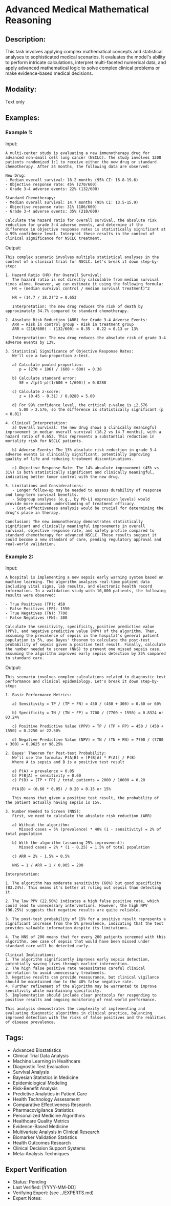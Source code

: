 # Advanced Medical Mathematical Reasoning

## Description:
This task involves applying complex mathematical concepts and statistical analyses to sophisticated medical scenarios. It evaluates the model's ability to perform intricate calculations, interpret multi-faceted numerical data, and apply advanced mathematical logic to solve complex clinical problems or make evidence-based medical decisions.

## Modality:
Text only

## Examples:

### Example 1:

Input:

```
A multi-center study is evaluating a new immunotherapy drug for advanced non-small cell lung cancer (NSCLC). The study involves 1200 patients randomized 1:1 to receive either the new drug or standard chemotherapy. After 24 months, the following data are observed:

New Drug:
- Median overall survival: 18.2 months (95% CI: 16.8-19.6)
- Objective response rate: 45% (270/600)
- Grade 3-4 adverse events: 22% (132/600)

Standard Chemotherapy:
- Median overall survival: 14.7 months (95% CI: 13.5-15.9)
- Objective response rate: 31% (186/600)
- Grade 3-4 adverse events: 35% (210/600)

Calculate the hazard ratio for overall survival, the absolute risk reduction for grade 3-4 adverse events, and determine if the difference in objective response rates is statistically significant at a 99% confidence level. Interpret these results in the context of clinical significance for NSCLC treatment.
```

Output:

```
This complex scenario involves multiple statistical analyses in the context of a clinical trial for NSCLC. Let's break it down step-by-step:

1. Hazard Ratio (HR) for Overall Survival:
   The hazard ratio is not directly calculable from median survival times alone. However, we can estimate it using the following formula:
   HR ≈ (median survival control / median survival treatment)^2
   
   HR ≈ (14.7 / 18.2)^2 = 0.653

   Interpretation: The new drug reduces the risk of death by approximately 34.7% compared to standard chemotherapy.

2. Absolute Risk Reduction (ARR) for Grade 3-4 Adverse Events:
   ARR = Risk in control group - Risk in treatment group
   ARR = (210/600) - (132/600) = 0.35 - 0.22 = 0.13 or 13%

   Interpretation: The new drug reduces the absolute risk of grade 3-4 adverse events by 13%.

3. Statistical Significance of Objective Response Rates:
   We'll use a two-proportion z-test.

   a) Calculate pooled proportion:
      p = (270 + 186) / (600 + 600) = 0.38

   b) Calculate standard error:
      SE = √[p(1-p)(1/600 + 1/600)] = 0.0280

   c) Calculate z-score:
      z = (0.45 - 0.31) / 0.0280 = 5.00

   d) For 99% confidence level, the critical z-value is ±2.576
      5.00 > 2.576, so the difference is statistically significant (p < 0.01)

4. Clinical Interpretation:
   a) Overall Survival: The new drug shows a clinically meaningful improvement in median overall survival (18.2 vs 14.7 months), with a hazard ratio of 0.653. This represents a substantial reduction in mortality risk for NSCLC patients.

   b) Adverse Events: The 13% absolute risk reduction in grade 3-4 adverse events is clinically significant, potentially improving quality of life and reducing treatment discontinuations.

   c) Objective Response Rate: The 14% absolute improvement (45% vs 31%) is both statistically significant and clinically meaningful, indicating better tumor control with the new drug.

5. Limitations and Considerations:
   - Longer follow-up may be needed to assess durability of response and long-term survival benefits.
   - Subgroup analyses (e.g., by PD-L1 expression levels) would provide more nuanced understanding of treatment efficacy.
   - Cost-effectiveness analysis would be crucial for determining the drug's place in therapy.

Conclusion: The new immunotherapy demonstrates statistically significant and clinically meaningful improvements in overall survival, objective response rate, and safety profile compared to standard chemotherapy for advanced NSCLC. These results suggest it could become a new standard of care, pending regulatory approval and real-world validation.
```

### Example 2:

Input:

```
A hospital is implementing a new sepsis early warning system based on machine learning. The algorithm analyzes real-time patient data including vital signs, lab results, and electronic health record information. In a validation study with 10,000 patients, the following results were observed:

- True Positives (TP): 450
- False Positives (FP): 1550
- True Negatives (TN): 7700
- False Negatives (FN): 300

Calculate the sensitivity, specificity, positive predictive value (PPV), and negative predictive value (NPV) of the algorithm. Then, assuming the prevalence of sepsis in the hospital's general patient population is 5%, use Bayes' theorem to calculate the post-test probability of sepsis given a positive test result. Finally, calculate the number needed to screen (NNS) to prevent one missed sepsis case, assuming the algorithm improves early sepsis detection by 25% compared to standard care.
```

Output:

```
This scenario involves complex calculations related to diagnostic test performance and clinical epidemiology. Let's break it down step-by-step:

1. Basic Performance Metrics:

   a) Sensitivity = TP / (TP + FN) = 450 / (450 + 300) = 0.60 or 60%
   
   b) Specificity = TN / (TN + FP) = 7700 / (7700 + 1550) = 0.8324 or 83.24%
   
   c) Positive Predictive Value (PPV) = TP / (TP + FP) = 450 / (450 + 1550) = 0.2250 or 22.50%
   
   d) Negative Predictive Value (NPV) = TN / (TN + FN) = 7700 / (7700 + 300) = 0.9625 or 96.25%

2. Bayes' Theorem for Post-test Probability:
   We'll use the formula: P(A|B) = [P(B|A) * P(A)] / P(B)
   Where A is sepsis and B is a positive test result

   a) P(A) = prevalence = 0.05
   b) P(B|A) = sensitivity = 0.60
   c) P(B) = (TP + FP) / total patients = 2000 / 10000 = 0.20

   P(A|B) = (0.60 * 0.05) / 0.20 = 0.15 or 15%

   This means that given a positive test result, the probability of the patient actually having sepsis is 15%.

3. Number Needed to Screen (NNS):
   First, we need to calculate the absolute risk reduction (ARR)

   a) Without the algorithm: 
      Missed cases = 5% (prevalence) * 40% (1 - sensitivity) = 2% of total population

   b) With the algorithm (assuming 25% improvement):
      Missed cases = 2% * (1 - 0.25) = 1.5% of total population

   c) ARR = 2% - 1.5% = 0.5%

   NNS = 1 / ARR = 1 / 0.005 = 200

Interpretation:

1. The algorithm has moderate sensitivity (60%) but good specificity (83.24%). This means it's better at ruling out sepsis than detecting it.

2. The low PPV (22.50%) indicates a high false positive rate, which could lead to unnecessary interventions. However, the high NPV (96.25%) suggests that negative results are quite reliable.

3. The post-test probability of 15% for a positive result represents a significant increase from the 5% prevalence, indicating that the test provides valuable information despite its limitations.

4. The NNS of 200 means that for every 200 patients screened with this algorithm, one case of sepsis that would have been missed under standard care will be detected early.

Clinical Implications:
1. The algorithm significantly improves early sepsis detection, potentially saving lives through earlier intervention.
2. The high false positive rate necessitates careful clinical correlation to avoid unnecessary treatments.
3. Negative results can provide reassurance, but clinical vigilance should be maintained due to the 40% false negative rate.
4. Further refinement of the algorithm may be warranted to improve sensitivity while maintaining specificity.
5. Implementation should include clear protocols for responding to positive results and ongoing monitoring of real-world performance.

This analysis demonstrates the complexity of implementing and evaluating diagnostic algorithms in clinical practice, balancing improved detection with the risks of false positives and the realities of disease prevalence.
```

## Tags:
- Advanced Biostatistics
- Clinical Trial Data Analysis
- Machine Learning in Healthcare
- Diagnostic Test Evaluation
- Survival Analysis
- Bayesian Statistics in Medicine
- Epidemiological Modeling
- Risk-Benefit Analysis
- Predictive Analytics in Patient Care
- Health Technology Assessment
- Comparative Effectiveness Research
- Pharmacovigilance Statistics
- Personalized Medicine Algorithms
- Healthcare Quality Metrics
- Evidence-Based Medicine
- Multivariate Analysis in Clinical Research
- Biomarker Validation Statistics
- Health Outcomes Research
- Clinical Decision Support Systems
- Meta-Analysis Techniques

## Expert Verification
- Status: Pending
- Last Verified:  [YYYY-MM-DD]
- Verifying Expert: (see ../EXPERTS.md)
- Expert Notes: 
